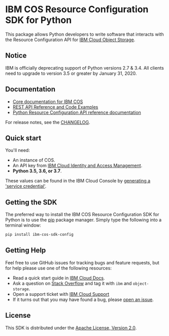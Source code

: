 # IBM COS Resource Configuration SDK for Python 

This package allows Python developers to write software that interacts with the Resource Configuration API for [IBM
Cloud Object Storage](https://cloud.ibm.com/apidocs/cos/cos-configuration).

## Notice

IBM is officially deprecating support of Python versions 2.7 & 3.4.   All clients need to upgrade to version 3.5 or greater by January 31, 2020.

## Documentation

* [Core documentation for IBM COS](https://cloud.ibm.com/docs/services/cloud-object-storage/getting-started.html)
* [REST API Reference and Code Examples](https://cloud.ibm.com/apidocs/cos/cos-configuration)
* [Python Resource Configuration API reference documentation](https://ibm.github.io/ibm-cos-sdk-python-config)

For release notes, see the [CHANGELOG](CHANGELOG.md).

## Quick start

You'll need:
  * An instance of COS.
  * An API key from [IBM Cloud Identity and Access Management](https://cloud.ibm.com/docs/iam/users_roles.html).
  * **Python 3.5, 3.6, or 3.7**.

  These values can be found in the IBM Cloud Console by [generating a 'service credential'](https://cloud.ibm.com/docs/services/cloud-object-storage/iam/service-credentials.html).

## Getting the SDK
The preferred way to install the IBM COS Resource Configuration SDK for Python is to use the
[pip](https://pypi.org/project/pip/) package manager. Simply type the following
into a terminal window:

```sh
pip install ibm-cos-sdk-config
```

## Getting Help
Feel free to use GitHub issues for tracking bugs and feature requests, but for help please use one of the following resources:

* Read a quick start guide in [IBM Cloud Docs](https://cloud.ibm.com/docs/services/cloud-object-storage/).
* Ask a question on [Stack Overflow](https://stackoverflow.com/) and tag it with ``ibm`` and ``object-storage``.
* Open a support ticket with [IBM Cloud Support](https://cloud.ibm.com/unifiedsupport/supportcenter)
* If it turns out that you may have found a bug, please [open an issue](https://github.com/ibm/ibm-cos-sdk-python-config/issues/new).


## License

This SDK is distributed under the
[Apache License, Version 2.0](http://www.apache.org/licenses/LICENSE-2.0).